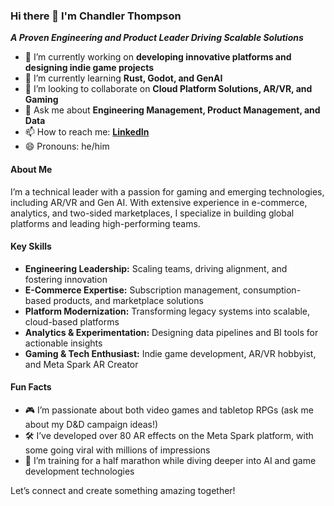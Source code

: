 ### Hi there 👋 I'm Chandler Thompson  
***A Proven Engineering and Product Leader Driving Scalable Solutions***
- 🔭 I’m currently working on **developing innovative platforms and designing indie game projects**  
- 🌱 I’m currently learning **Rust, Godot, and GenAI**  
- 👯 I’m looking to collaborate on **Cloud Platform Solutions, AR/VR, and Gaming**  
- 💬 Ask me about **Engineering Management, Product Management, and Data**  
- 📫 How to reach me: **[LinkedIn](https://linkedin.com/in/chandlerthompson)**
- 😄 Pronouns: he/him

#### About Me
I’m a technical leader with a passion for gaming and emerging technologies, including AR/VR and Gen AI. With extensive experience in e-commerce, analytics, and two-sided marketplaces, I specialize in building global platforms and leading high-performing teams.  

#### Key Skills  
- **Engineering Leadership:** Scaling teams, driving alignment, and fostering innovation  
- **E-Commerce Expertise:** Subscription management, consumption-based products, and marketplace solutions  
- **Platform Modernization:** Transforming legacy systems into scalable, cloud-based platforms  
- **Analytics & Experimentation:** Designing data pipelines and BI tools for actionable insights  
- **Gaming & Tech Enthusiast:** Indie game development, AR/VR hobbyist, and Meta Spark AR Creator  

#### Fun Facts  
- 🎮 I’m passionate about both video games and tabletop RPGs (ask me about my D&D campaign ideas!)  
- 🛠️ I’ve developed over 80 AR effects on the Meta Spark platform, with some going viral with millions of impressions  
- 🏃 I’m training for a half marathon while diving deeper into AI and game development technologies  

Let’s connect and create something amazing together!
